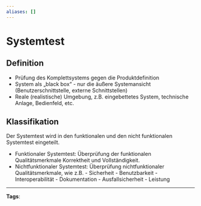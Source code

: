 ```yaml
---
aliases: []
---
```


# Systemtest

## Definition

- Prüfung des Komplettsystems gegen die Produktdefinition
- System als „black box“ - nur die äußere Systemansicht (Benutzerschnittstelle, externe Schnittstellen)
- Reale (realistische) Umgebung, z.B. eingebettetes System, technische Anlage, Bedienfeld, etc.

## Klassifikation

Der Systemtest wird in den funktionalen und den nicht funktionalen Systemtest eingeteilt.

- Funktionaler Systemtest: Überprüfung der funktionalen Qualitätsmerkmale Korrektheit und Vollständigkeit.
- Nichtfunktionaler Systemtest: Überprüfung nichtfunktionaler Qualitätsmerkmale, wie z.B. - Sicherheit - Benutzbarkeit - Interoperabilität - Dokumentation - Ausfallsicherheit - Leistung

---

**Tags**:
